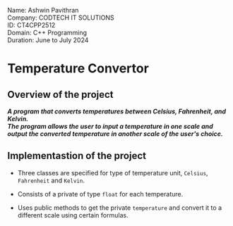 Name: Ashwin Pavithran  
Company: CODTECH IT SOLUTIONS  
ID: CT4CPP2512  
Domain: C++ Programming  
Duration: June to July 2024  

# Temperature Convertor

## Overview of the project

***A program that converts temperatures between Celsius, Fahrenheit, and Kelvin.***  
***The program allows the user to input a temperature in one scale and output the converted temperature in another scale of the user's choice.***

## Implementastion of the project

- Three classes are specified for type of temperature unit, `Celsius`, `Fahrenheit` and `Kelvin`.

- Consists of a private of type `float` for each temperature.

- Uses public methods to get the private `temperature` and convert it to a different scale using certain formulas.
